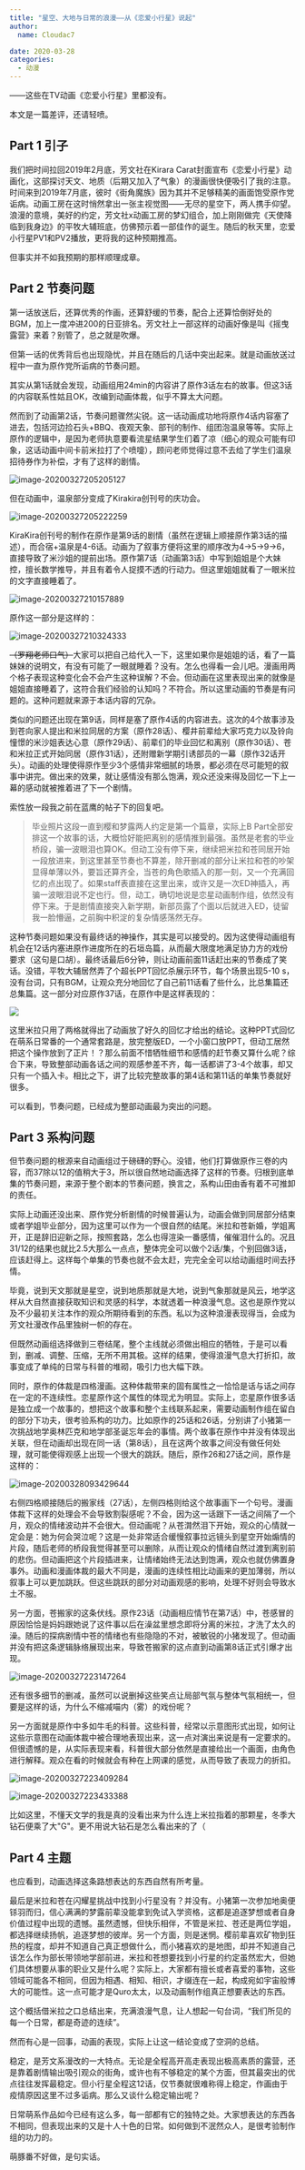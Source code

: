 ```yaml
---
title: "星空、大地与日常的浪漫——从《恋爱小行星》说起"
author: 
  name: Cloudac7

date: 2020-03-28
categories:
  - 动漫
---
```


——这些在TV动画《恋爱小行星》里都没有。

本文是一篇差评，还请轻喷。

## Part 1 引子

我们把时间拉回2019年2月底，芳文社在Kirara Carat封面宣布《恋爱小行星》动画化，这部探讨天文、地质（后期又加入了气象）的漫画很快便吸引了我的注意。时间来到2019年7月底，彼时《街角魔族》因为其并不足够精美的画面饱受原作党诟病。动画工房在这时悄然拿出一张主视觉图——无尽的星空下，两人携手仰望。浪漫的意境，美好的约定，芳文社x动画工房的梦幻组合，加上刚刚做完《天使降临到我身边》的平牧大辅班底，仿佛预示着一部佳作的诞生。随后的秋天里，恋爱小行星PV1和PV2播放，更将我的这种预期推高。

但事实并不如我预期的那样顺理成章。

## Part 2 节奏问题

第一话放送后，还算优秀的作画，还算舒缓的节奏，配合上还算恰倒好处的BGM，加上一度冲进200的日亚排名。芳文社上一部这样的动画好像是叫《摇曳露营》来着？别管了，总之就是吹爆。

但第一话的优秀背后也出现隐忧，并且在随后的几话中突出起来。就是动画放送过程中一直为原作党所诟病的节奏问题。

其实从第1话就会发现，动画组用24min的内容讲了原作3话左右的故事。但这3话的内容联系性姑且OK，改编到动画体裁，似乎不算太大问题。

然而到了动画第2话，节奏问题骤然尖锐。这一话动画成功地将原作4话内容塞了进去，包括河边捡石头+BBQ、夜观天象、部刊的制作、组团泡温泉等等。实际上原作的逻辑中，是因为老师执意要看流星结果学生们着了凉（细心的观众可能有印象，这话动画中间卡前米拉打了个喷嚏），顾问老师觉得过意不去给了学生们温泉招待券作为补偿，才有了这样的剧情。

![image-20200327205205127](https://i.loli.net/2020/06/20/s8MViNdUnAXExIk.png)

但在动画中，温泉部分变成了Kirakira创刊号的庆功会。

![image-20200327205222259](https://i.loli.net/2020/06/20/LSngFf2yQoYKDs9.png)

KiraKira创刊号的制作在原作是第9话的剧情（虽然在逻辑上顺接原作第3话的描述），而合宿+温泉是4-6话。动画为了叙事方便将这里的顺序改为4→5→9→6，直接导致了米沙姐的提前出场。原作第7话（动画第3话）中写到姐姐是个大妹控，擅长数学推导，并且有着令人捉摸不透的行动力。但这里姐姐就看了一眼米拉的文字直接睡着了。

![image-20200327210157889](https://i.loli.net/2020/06/20/azcyHDXjL4Z6hTl.png)

原作这一部分是这样的：

![image-20200327210324333](https://i.loli.net/2020/06/20/gi7QYMmw5lboKS3.png)

<del>（罗翔老师口气）</del>大家可以把自己给代入一下，这里如果你是姐姐的话，看了一篇妹妹的说明文，有没有可能了一眼就睡着？没有。怎么也得看一会儿吧。漫画用两个格子表现这种变化会不会产生这种误解？不会。但动画在这里表现出来的就像是姐姐直接睡着了，这符合我们经验的认知吗？不符合。所以这里动画的节奏是有问题的。这种问题就来源于本话内容的冗杂。

类似的问题还出现在第9话，同样是塞了原作4话的内容进去。这次的4个故事涉及到苍向家人提出和米拉同居的方案（原作28话）、樱井前辈给大家巧克力以及铃向憧憬的米沙姐表达心意（原作29话）、前辈们的毕业回忆和离别（原作30话）、苍和米拉正式开始同居（原作31话），还附赠新学期引诱部员的一幕（原作32话开头）。动画的处理使得原作至少3个感情非常细腻的场景，都必须在尽可能短的叙事中讲完。做出来的效果，就让感情没有那么饱满，观众还没来得及回忆一下上一幕的感动就被推着进了下一个剧情。

索性放一段我之前在蓝鹰的帖子下的回复吧。

> 毕业照片这段一直到樱和梦露两人约定是第一个篇章，实际上B Part全部安排这一个故事的话，大概恰好能把离别的感情推到最强。虽然是老套的毕业桥段，骗一波眼泪也算OK。但动工没有停下来，继续把米拉和苍同居开始一段放进来，到这里甚至节奏也不算差，除开删减的部分让米拉和苍的吵架显得单薄以外，要旨还算齐全，当苍的角色歌插入的那一刻，又一个充满回忆的点出现了。如果staff表直接在这里出来，或许又是一次ED神插入，再骗一波眼泪说不定也行。但，动工，确切地说是恋星动画制作组，依然没有停下来。于是剧情直接突入新学期，新部员露了个面以后就进入ED，徒留我一脸懵逼，之前胸中积淀的复杂情感荡然无存。

这种节奏问题如果没有最终话的神操作，其实是可以接受的。因为这使得动画组有机会在12话内塞进原作进度所在的石垣岛篇，从而最大限度地满足协力方的戏份要求（这句是口胡）。最终话最后6分钟，则让动画前面11话赶出来的节奏成了笑话。没错，平牧大辅居然弄了个超长PPT回忆杀展示环节，每个场景出现5-10 s，没有台词，只有BGM，让观众充分地回忆了自己前11话看了些什么，比总集篇还总集篇。这一部分对应原作37话，在原作中是这样表现的：

![](https://i.loli.net/2020/06/20/PpXC3yHbVSLIlfo.jpg)

这里米拉只用了两格就得出了动画放了好久的回忆才给出的结论。这种PPT式回忆在萌系日常番的一个通常套路是，放完整版ED，一个小窗口放PPT，但动工居然把这个操作放到了正片！？那么前面不惜牺牲细节和感情的赶节奏又算什么呢？综合下来，导致整部动画各话之间的观感参差不齐，每一话都讲了3-4个故事，却又只有一个插入卡。相比之下，讲了比较完整故事的第4话和第11话的单集节奏就好很多。

可以看到，节奏问题，已经成为整部动画最为突出的问题。

## Part 3 系构问题

但节奏问题的根源来自动画组过于磅礴的野心。没错，他们打算做原作三卷的内容，而37除以12的值稍大于3，所以很自然地动画选择了这样的节奏。归根到底单集的节奏问题，来源于整个剧本的节奏问题，换言之，系构山田由香有着不可推卸的责任。

实际上动画还没出来、原作党分析剧情的时候普遍认为，动画会做到同居部分结束或者学姐毕业部分，因为这里可以作为一个很自然的结尾。米拉和苍新婚，学姐离开，正是辞旧迎新之际，按照套路，怎么也得渲染一番感情，催催泪什么的。况且31/12的结果也就比2.5大那么一点点，整体完全可以做个2话/集，个别回做3话，应该赶得上。这样每个单集的节奏也就不会太赶，完完全全可以给动画组时间去抒情。

毕竟，说到天文那就是星空，说到地质那就是大地，说到气象那就是风云，地学这样从大自然直接获取知识和灵感的科学，本就透着一种浪漫气息。这也是原作党以及不少最初关注本作的观众所期待看到的东西。私以为这种浪漫表现得当，会成为芳文社漫改作品里独树一帜的存在。

但既然动画组选择做到三卷结尾，整个主线就必须做出相应的牺牲，于是可以看到，删减、调整、压缩，无所不用其极。这样的结果，使得浪漫气息大打折扣，故事变成了单纯的日常与科普的堆砌，吸引力也大幅下跌。

同时，原作的体裁是四格漫画。这种体裁带来的固有属性之一恰恰是话与话之间存在一定的不连续性。恋星原作这个属性的体现尤为明显。实际上，恋星原作很多话是独立成一个故事的，想把这个故事和整个主线联系起来，需要动画制作组在留白的部分下功夫，很考验系构的功力。比如原作的25话和26话，分别讲了小猪第一次挑战地学奥林匹克和地学部圣诞忘年会的事情。两个故事在原作中并没有体现出关联，但在动画却出现在同一话（第8话），且在这两个故事之间没有做任何处理，就可能使得观感上出现一个很大的跳跃。随后，原作26和27话之间，原作是这样的：

![image-20200328093429644](https://i.loli.net/2020/06/20/ElOcn4tJTsYzrpM.png)

右侧四格顺接随后的搬家线（27话），左侧四格则给这个故事画下一个句号。漫画体裁下这样的处理会不会导致割裂感呢？不会，因为这一话跟下一话之间隔了一个月，观众的情绪波动并不会很大。但动画呢？从苍潸然泪下开始，观众的心情就一定会是：她为何会哭泣呢？这是一处非常适合缓慢叙事拉远镜头到星空开始煽情的片段，随后老师的桥段我觉得甚至可以删除，从而让观众的情绪自然过渡到离别前的悲伤。但动画把这个片段插进来，让情绪始终无法达到饱满，观众也就仿佛置身事外。动画和漫画体裁的最大不同是，漫画的连续性相比动画来的更加薄弱，所以叙事上可以更加跳跃。但这些跳跃的部分对动画观感的影响，处理不好则会导致水土不服。

另一方面，苍搬家的这条伏线。原作23话（动画相应情节在第7话）中，苍感冒的原因恰恰是妈妈跟她说了这件事以后在澡盆里想念即将分离的米拉，才洗了太久的澡。随后的探病剧情中苍的情绪也有些隐隐的不对，被敏锐的小猪发现了。但动画并没有把这条逻辑脉络展现出来，导致苍搬家的这点直到动画第8话正式引爆才出现。

![image-20200327223147264](https://i.loli.net/2020/06/20/q5PXLIAT9FfBz87.png)

还有很多细节的删减，虽然可以说删掉这些笑点让局部气氛与整体气氛相统一，但要是这样的话，为什么不缩减喵内（雾）的戏份呢？

另一方面就是原作中多如牛毛的科普。这些科普，经常以示意图形式出现，如何让这些示意图在动画体裁中被合理地表现出来，这一点对演出来说是有一定要求的。但很遗憾的是，从实际表现来看，科普很大部分依然是直接给出一个画面，由角色进行解释。观众在看的时候就会有种在上网课的感觉，从而导致了表现力的折扣。

![image-20200327223409284](https://i.loli.net/2020/06/20/VGogxhnuTZySNi9.png)

![image-20200327223433388](https://i.loli.net/2020/06/20/rljHtefiYaKbUN9.png)

比如这里，不懂天文学的我是真的没看出来为什么连上米拉指着的那颗星，冬季大钻石便乘了大"G"。更不用说大钻石是怎么看出来的了（

## Part 4 主题

也应看到，动画选择这条路想表达的东西自然有所考量。

最后是米拉和苍在闪耀星挑战中找到小行星没有？并没有。小猪第一次参加地奥便铩羽而归，信心满满的梦露前辈没能拿到免试入学资格，这都是追逐梦想或者自身价值过程中出现的遗憾。虽然遗憾，但快乐相伴，不管是米拉、苍还是两位学姐，都选择继续扬帆，追逐梦想的彼岸。另一个方面，则是迷惘。樱前辈喜欢矿物到狂热的程度，却并不知道自己真正想做什么，而小猪喜欢的是地图，却并不知道自己该怎么作为部长带领地学部前进，米拉和苍想要找到小行星的约定虽然宏大，但她们具体想要从事的职业又是什么呢？实际上，大家都有擅长或者喜爱的事物，这些领域可能各不相同，但因为相遇、相知、相识，才缀连在一起，构成宛如宇宙般博大的可能性。这一点可能才是Quro太太，以及动画制作组真正想要表达的东西。

这个概括借米拉之口总结出来，充满浪漫气息，让人想起一句台词，“我们所见的每一个日常，都是奇迹的连续”。

然而有心是一回事，动画的表现，实际上让这一结论变成了空洞的总结。

稳定，是芳文系漫改的一大特点。无论是全程高开高走表现出极高素质的露营，还是靠着剧情输出吸引观众的街角，或许也有不够稳定的某个方面，但其最突出的优点往往发挥最稳定。但小行星全程这12话，仅节奏就很难称得上稳定，作画由于疫情原因这里不过多诟病。那么又谈什么稳定输出呢？

日常萌系作品如今已经有这么多，每一部都有它的独特之处。大家想表达的东西各不相同，但表现出来的又是十人十色的日常。如何做到不泯然众人，是很考验制作组的功力的。

萌豚番不好做，是句实话。